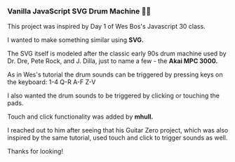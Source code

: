 ### Vanilla JavaScript SVG Drum Machine 🥁🤖

This project was inspired by Day 1 of Wes Bos's Javascript 30 class.

I wanted to make something similar using **SVG.**

The SVG itself is modeled after the classic early 90s drum machine used by Dr. Dre, Pete Rock, and J. Dilla, just to name a few - the **Akai MPC 3000.**

As in Wes's tutorial the drum sounds can be triggered by pressing keys on the keyboard:
1-4
Q-R
A-F
Z-V

I also wanted the drum sounds to be triggered by clicking or touching the pads.

Touch and click functionality was added by **mhull.**

I reached out to him after seeing that his Guitar Zero project, which was also inspired by the same tutorial, used touch and click to trigger sounds as well.

Thanks for looking!

